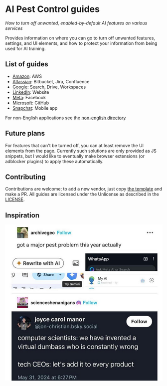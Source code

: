 # AI Pest Control guides

*How to turn off unwanted, enabled-by-default AI features on various services*

Provides information on where you can go to turn off unwanted features, settings, and UI elements,
and how to protect your information from being used for AI training.

## List of guides

* [Amazon](amazon.md): AWS
* [Atlassian](atlassian.md): Bitbucket, Jira, Confluence
* [Google](google.md): Search, Drive, Workspaces
* [LinkedIn](linkedin.md): Website
* [Meta](meta.md): Facebook
* [Microsoft](microsoft.md): GitHub
* [Snapchat](snapchat.md): Mobile app

For non-English applications see the [non-english directory](non-english)

## Future plans

For features that can't be turned off, you can at least remove the UI elements from the page.
Currently such solutions are only provided as JS snippets, but I would like to eventually make browser extensions (or adblocker plugins) to apply these automatically.

## Contributing

Contributions are welcome; to add a new vendor, just copy [the template](template.md) and make a PR.
All guides are licensed under the Unlicense as described in the [LICENSE](LICENSE).

## Inspiration

![](images/the-problem.png)
